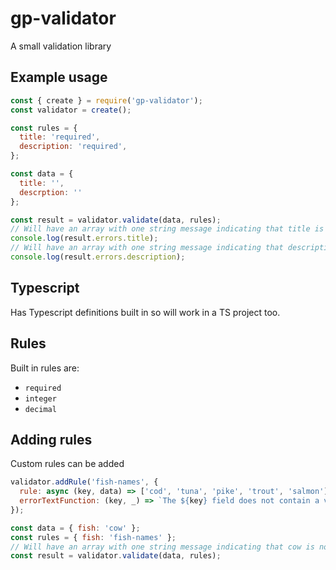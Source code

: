 # gp-validator

A small validation library

## Example usage

```javascript
const { create } = require('gp-validator');
const validator = create();

const rules = {
  title: 'required',
  description: 'required',
};

const data = {
  title: '',
  descrption: ''
};

const result = validator.validate(data, rules);
// Will have an array with one string message indicating that title is required
console.log(result.errors.title);
// Will have an array with one string message indicating that description is required
console.log(result.errors.description);
```

## Typescript

Has Typescript definitions built in so will work in a TS project too.

## Rules

Built in rules are:
- `required`
- `integer`
- `decimal`

## Adding rules

Custom rules can be added

```javascript
validator.addRule('fish-names', {
  rule: async (key, data) => ['cod', 'tuna', 'pike', 'trout', 'salmon'].includes(data[key]),
  errorTextFunction: (key, _) => `The ${key} field does not contain a valid type of fish.`,
});

const data = { fish: 'cow' };
const rules = { fish: 'fish-names' };
// Will have an array with one string message indicating that cow is not a valid fish name
const result = validator.validate(data, rules);
```